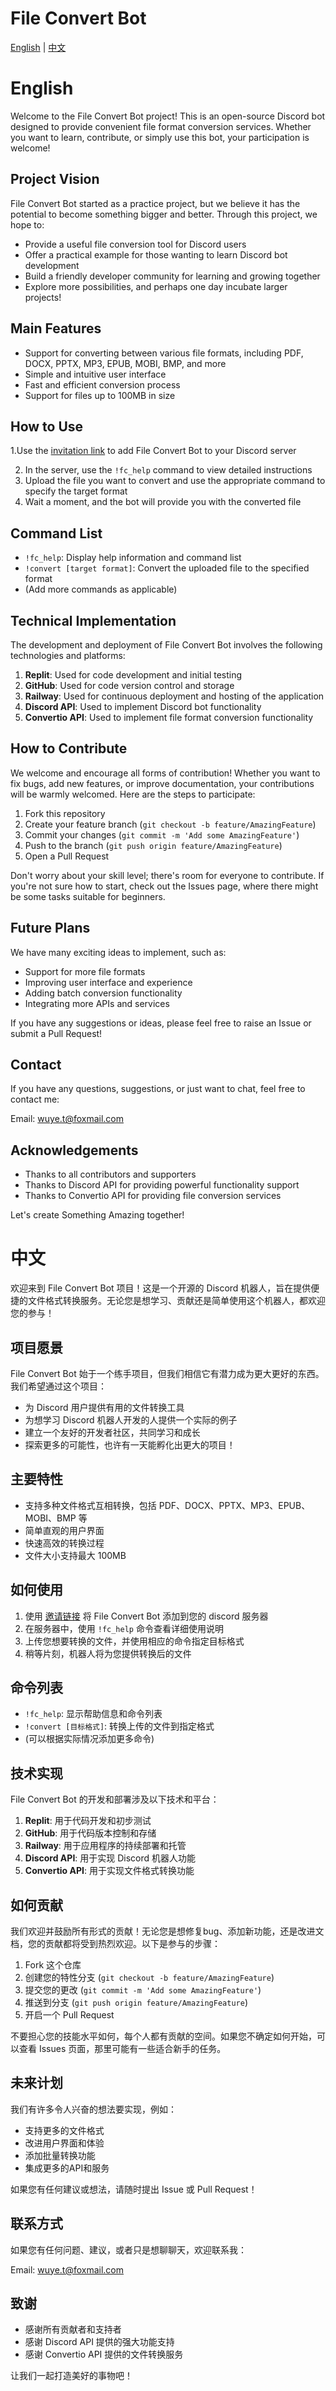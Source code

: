 # File Convert Bot

[English](#english) | [中文](#中文)

# English

Welcome to the File Convert Bot project! This is an open-source Discord bot designed to provide convenient file format conversion services. Whether you want to learn, contribute, or simply use this bot, your participation is welcome!

## Project Vision

File Convert Bot started as a practice project, but we believe it has the potential to become something bigger and better. Through this project, we hope to:

- Provide a useful file conversion tool for Discord users
- Offer a practical example for those wanting to learn Discord bot development
- Build a friendly developer community for learning and growing together
- Explore more possibilities, and perhaps one day incubate larger projects!

## Main Features

- Support for converting between various file formats, including PDF, DOCX, PPTX, MP3, EPUB, MOBI, BMP, and more
- Simple and intuitive user interface
- Fast and efficient conversion process
- Support for files up to 100MB in size

## How to Use

1.Use the <a href="https://discord.com/oauth2/authorize?client_id=1258258162545459332&permissions=108544&scope=bot" target="_blank">invitation link</a> to add File Convert Bot to your Discord server

2. In the server, use the `!fc_help` command to view detailed instructions
3. Upload the file you want to convert and use the appropriate command to specify the target format
4. Wait a moment, and the bot will provide you with the converted file

## Command List

- `!fc_help`: Display help information and command list
- `!convert [target format]`: Convert the uploaded file to the specified format
- (Add more commands as applicable)

## Technical Implementation

The development and deployment of File Convert Bot involves the following technologies and platforms:

1. **Replit**: Used for code development and initial testing
2. **GitHub**: Used for code version control and storage
3. **Railway**: Used for continuous deployment and hosting of the application
4. **Discord API**: Used to implement Discord bot functionality
5. **Convertio API**: Used to implement file format conversion functionality

## How to Contribute

We welcome and encourage all forms of contribution! Whether you want to fix bugs, add new features, or improve documentation, your contributions will be warmly welcomed. Here are the steps to participate:

1. Fork this repository
2. Create your feature branch (`git checkout -b feature/AmazingFeature`)
3. Commit your changes (`git commit -m 'Add some AmazingFeature'`)
4. Push to the branch (`git push origin feature/AmazingFeature`)
5. Open a Pull Request

Don't worry about your skill level; there's room for everyone to contribute. If you're not sure how to start, check out the Issues page, where there might be some tasks suitable for beginners.

## Future Plans

We have many exciting ideas to implement, such as:

- Support for more file formats
- Improving user interface and experience
- Adding batch conversion functionality
- Integrating more APIs and services

If you have any suggestions or ideas, please feel free to raise an Issue or submit a Pull Request!

## Contact

If you have any questions, suggestions, or just want to chat, feel free to contact me:

Email: wuye.t@foxmail.com

## Acknowledgements

- Thanks to all contributors and supporters
- Thanks to Discord API for providing powerful functionality support
- Thanks to Convertio API for providing file conversion services

Let's create Something Amazing together!

# 中文

欢迎来到 File Convert Bot 项目！这是一个开源的 Discord 机器人，旨在提供便捷的文件格式转换服务。无论您是想学习、贡献还是简单使用这个机器人，都欢迎您的参与！

## 项目愿景

File Convert Bot 始于一个练手项目，但我们相信它有潜力成为更大更好的东西。我们希望通过这个项目：

- 为 Discord 用户提供有用的文件转换工具
- 为想学习 Discord 机器人开发的人提供一个实际的例子
- 建立一个友好的开发者社区，共同学习和成长
- 探索更多的可能性，也许有一天能孵化出更大的项目！

## 主要特性

- 支持多种文件格式互相转换，包括 PDF、DOCX、PPTX、MP3、EPUB、MOBI、BMP 等
- 简单直观的用户界面
- 快速高效的转换过程
- 文件大小支持最大 100MB

## 如何使用

1. 使用 <a href="https://discord.com/oauth2/authorize?client_id=1258258162545459332&permissions=108544&scope=bot" target="_blank">邀请链接</a> 将 File Convert Bot 添加到您的 discord 服务器
2. 在服务器中，使用 `!fc_help` 命令查看详细使用说明
3. 上传您想要转换的文件，并使用相应的命令指定目标格式
4. 稍等片刻，机器人将为您提供转换后的文件

## 命令列表

- `!fc_help`: 显示帮助信息和命令列表
- `!convert [目标格式]`: 转换上传的文件到指定格式
- (可以根据实际情况添加更多命令)

## 技术实现

File Convert Bot 的开发和部署涉及以下技术和平台：

1. **Replit**: 用于代码开发和初步测试
2. **GitHub**: 用于代码版本控制和存储
3. **Railway**: 用于应用程序的持续部署和托管
4. **Discord API**: 用于实现 Discord 机器人功能
5. **Convertio API**: 用于实现文件格式转换功能

## 如何贡献

我们欢迎并鼓励所有形式的贡献！无论您是想修复bug、添加新功能，还是改进文档，您的贡献都将受到热烈欢迎。以下是参与的步骤：

1. Fork 这个仓库
2. 创建您的特性分支 (`git checkout -b feature/AmazingFeature`)
3. 提交您的更改 (`git commit -m 'Add some AmazingFeature'`)
4. 推送到分支 (`git push origin feature/AmazingFeature`)
5. 开启一个 Pull Request

不要担心您的技能水平如何，每个人都有贡献的空间。如果您不确定如何开始，可以查看 Issues 页面，那里可能有一些适合新手的任务。

## 未来计划

我们有许多令人兴奋的想法要实现，例如：

- 支持更多的文件格式
- 改进用户界面和体验
- 添加批量转换功能
- 集成更多的API和服务

如果您有任何建议或想法，请随时提出 Issue 或 Pull Request！

## 联系方式

如果您有任何问题、建议，或者只是想聊聊天，欢迎联系我：

Email: wuye.t@foxmail.com

## 致谢

- 感谢所有贡献者和支持者
- 感谢 Discord API 提供的强大功能支持
- 感谢 Convertio API 提供的文件转换服务

让我们一起打造美好的事物吧！
